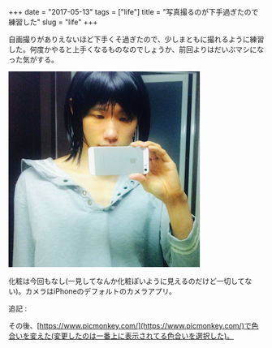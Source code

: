 +++
date = "2017-05-13"
tags = ["life"]
title = "写真撮るのが下手過ぎたので練習した"
slug = "life"
+++

自画撮りがありえないほど下手くそ過ぎたので、少しまともに撮れるように練習した。何度かやると上手くなるものなのでしょうか、前回よりはだいぶマシになった気がする。

![](https://raw.githubusercontent.com/mba-hack/images/master/about/about_2017_6s.png)

化粧は今回もなし(一見してなんか化粧ぽいように見えるのだけど一切してない)。カメラはiPhoneのデフォルトのカメラアプリ。

追記 :

その後、[https://www.picmonkey.com/](https://www.picmonkey.com/)で色合いを変えた(変更したのは一番上に表示されてる色合いを選択した)。
	  
